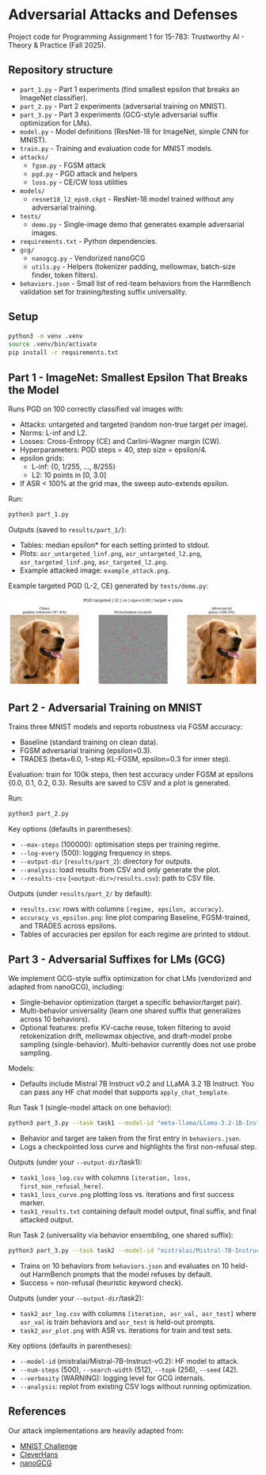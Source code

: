 # Adversarial Attacks and Defenses

Project code for Programming Assignment 1 for 15-783: Trustworthy AI - Theory & Practice (Fall 2025).

## Repository structure

- `part_1.py` - Part 1 experiments (find smallest epsilon that breaks an ImageNet classifier).
- `part_2.py` - Part 2 experiments (adversarial training on MNIST).
- `part_3.py` - Part 3 experiments (GCG-style adversarial suffix optimization for LMs).
- `model.py` - Model definitions (ResNet-18 for ImageNet, simple CNN for MNIST).
- `train.py` - Training and evaluation code for MNIST models.
- `attacks/`
  - `fgsm.py` - FGSM attack
  - `pgd.py` - PGD attack and helpers
  - `loss.py` - CE/CW loss utilities
- `models/`
  - `resnet18_l2_eps0.ckpt` - ResNet-18 model trained without any adversarial training.
- `tests/`
  - `demo.py` - Single-image demo that generates example adversarial images.
- `requirements.txt` - Python dependencies.
- `gcg/`
  - `nanogcg.py` - Vendorized nanoGCG
  - `utils.py` - Helpers (tokenizer padding, mellowmax, batch-size finder, token filters).
- `behaviors.json` - Small list of red-team behaviors from the HarmBench validation set for training/testing suffix universality.

## Setup

```bash
python3 -m venv .venv
source .venv/bin/activate
pip install -r requirements.txt
```

## Part 1 - ImageNet: Smallest Epsilon That Breaks the Model

Runs PGD on 100 correctly classified val images with:

- Attacks: untargeted and targeted (random non-true target per image).
- Norms: L-inf and L2.
- Losses: Cross-Entropy (CE) and Carlini-Wagner margin (CW).
- Hyperparameters: PGD steps = 40, step size = epsilon/4.
- epsilon grids:
  - L-inf: {0, 1/255, ..., 8/255}
  - L2: 10 points in [0, 3.0]
- If ASR < 100% at the grid max, the sweep auto-extends epsilon.

Run:

```bash
python3 part_1.py
```

Outputs (saved to `results/part_1/`):

- Tables: median epsilon\* for each setting printed to stdout.
- Plots: `asr_untargeted_linf.png`, `asr_untargeted_l2.png`, `asr_targeted_linf.png`, `asr_targeted_l2.png`.
- Example attacked image: `example_attack.png`.

Example targeted PGD (L-2, CE) generated by `tests/demo.py`:

![Example PGD L-2 targeted CE](pgd_l2_targeted_ce.png)

## Part 2 - Adversarial Training on MNIST

Trains three MNIST models and reports robustness via FGSM accuracy:

- Baseline (standard training on clean data).
- FGSM adversarial training (epsilon=0.3).
- TRADES (beta=6.0, 1-step KL-FGSM, epsilon=0.3 for inner step).

Evaluation: train for 100k steps, then test accuracy under FGSM at epsilons {0.0, 0.1, 0.2, 0.3}. Results are saved to CSV and a plot is generated.

Run:

```bash
python3 part_2.py
```

Key options (defaults in parentheses):

- `--max-steps` (100000): optimisation steps per training regime.
- `--log-every` (500): logging frequency in steps.
- `--output-dir` (`results/part_2`): directory for outputs.
- `--analysis`: load results from CSV and only generate the plot.
- `--results-csv` (`<output-dir>/results.csv`): path to CSV file.

Outputs (under `results/part_2/` by default):

- `results.csv`: rows with columns `[regime, epsilon, accuracy]`.
- `accuracy_vs_epsilon.png`: line plot comparing Baseline, FGSM-trained, and TRADES across epsilons.
- Tables of accuracies per epsilon for each regime are printed to stdout.

## Part 3 - Adversarial Suffixes for LMs (GCG)

We implement GCG-style suffix optimization for chat LMs (vendorized and adapted from nanoGCG), including:

- Single-behavior optimization (target a specific behavior/target pair).
- Multi-behavior universality (learn one shared suffix that generalizes across 10 behaviors).
- Optional features: prefix KV-cache reuse, token filtering to avoid retokenization drift, mellowmax objective, and draft-model probe sampling (single-behavior). Multi-behavior currently does not use probe sampling.

Models:

- Defaults include Mistral 7B Instruct v0.2 and LLaMA 3.2 1B Instruct. You can pass any HF chat model that supports `apply_chat_template`.

Run Task 1 (single-model attack on one behavior):

```bash
python3 part_3.py --task task1 --model-id "meta-llama/Llama-3.2-1B-Instruct" --output-dir results/part_3/task1_run
```

- Behavior and target are taken from the first entry in `behaviors.json`.
- Logs a checkpointed loss curve and highlights the first non-refusal step.

Outputs (under your `--output-dir`/task1):

- `task1_loss_log.csv` with columns `[iteration, loss, first_non_refusal_here]`.
- `task1_loss_curve.png` plotting loss vs. iterations and first success marker.
- `task1_results.txt` containing default model output, final suffix, and final attacked output.

Run Task 2 (universality via behavior ensembling, one shared suffix):

```bash
python3 part_3.py --task task2 --model-id "mistralai/Mistral-7B-Instruct-v0.2" --output-dir results/part_3/task2_run
```

- Trains on 10 behaviors from `behaviors.json` and evaluates on 10 held-out HarmBench prompts that the model refuses by default.
- Success = non-refusal (heuristic keyword check).

Outputs (under your `--output-dir`/task2):

- `task2_asr_log.csv` with columns `[iteration, asr_val, asr_test]` where `asr_val` is train behaviors and `asr_test` is held-out prompts.
- `task2_asr_plot.png` with ASR vs. iterations for train and test sets.

Key options (defaults in parentheses):

- `--model-id` (mistralai/Mistral-7B-Instruct-v0.2): HF model to attack.
- `--num-steps` (500), `--search-width` (512), `--topk` (256), `--seed` (42).
- `--verbosity` (WARNING): logging level for GCG internals.
- `--analysis`: replot from existing CSV logs without running optimization.

## References

Our attack implementations are heavily adapted from:

- [MNIST Challenge](https://github.com/MadryLab/mnist_challenge)
- [CleverHans](https://github.com/cleverhans-lab/cleverhans)
- [nanoGCG](https://github.com/GraySwanAI/nanoGCG)
